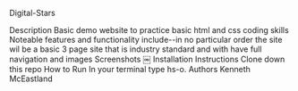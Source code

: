 Digital-Stars

Description
Basic demo website to practice basic html and css coding skills
Noteable features and functionality include--in no particular order the site wil be a basic 3 page site that is industry standard and with have full navigation and images
Screenshots ￼
Installation Instructions Clone down this repo
How to Run In your terminal type hs-o.
Authors Kenneth McEastland
